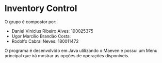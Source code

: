 # Inventory Control

O grupo é compostor por:
- Daniel Vinicius Ribeiro Alves: 190025375
- Ugor Marcílio Brandão Costa:
- Rodolfo Cabral Neves: 180011472

O programa é desenvolvido em Java utilizando o Maeven e possui um Menu principal que irá mostrar as opções de operações disponíveis.
